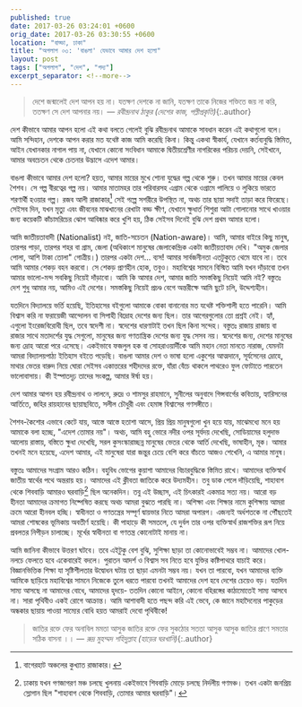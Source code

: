 ```yaml
---
published: true
date: 2017-03-26 03:24:01 +0600
orig_date: 2017-03-26 03:30:55 +0600
location: "বাড্ডা, ঢাকা"
title: "অপলাপ ০৩: 'বাঙলা' যেভাবে আমার দেশ হলো"
layout: post
tags: ["অপলাপ", "দেশ", "গদ্য"]
excerpt_separator: <!--more-->
---
```

> দেশে জন্মালেই দেশ আপন হয় না। যতক্ষণ দেশকে না জানি, যতক্ষণ তাকে নিজের শক্তিতে জয় না করি, ততক্ষণ সে দেশ আপনার নয়। *— রবীন্দ্রনাথ ঠাকুর (দেশের কাজ, পল্লীপ্রকৃতি)*{:.author}

দেশ কীভাবে আমার আপন হলো এই কথা বলতে গেলেই বুঝি রবীন্দ্রনাথ আমাকে সাবধান করেন এই কথাগুলো বলে। আমি সন্দিহান, দেশকে আপন করার মত যথেষ্ট কাজ আমি করেছি কিনা। কিন্তু একথা স্বীকার্য, যেখানে কর্তব্যবুদ্ধি স্তিমিত, আইন যেখানকার নাগাল পায় না, যেখানে কোনো সংবিধান আমাকে দ্বিতীয়শ্রেণীর নাগরিকের পরিচয় দেয়নি, সেইখানে, আমার অবচেতন থেকে চেতনার উদ্ভাসে এদেশ আমার।
<!--more-->
বাঙলা কীভাবে আমার দেশ হলো? হয়ত, আমার মায়ের মুখে শোনা যুদ্ধের গল্প থেকে শুরু। তখন আমার মায়ের কেবল শৈশব। সে গল্প বীরত্বের গল্প নয়। আমার মাতামহর তার পরিবারসহ এগ্রাম থেকে ওগ্রামে পালিয়ে ও লুকিয়ে ভারতে শরণার্থী হওয়ার গল্প। রজব আলী রাজাকার[^1] সেই গল্পে সশরীরে উপস্থিত না, অথচ তার ছায়া সদাই তাড়া করে ফিরেছে। সেইসব দিন, যখন মৃত্যু এবং জীবনের মাঝখানের রেখাটা বড্ড ক্ষীণ, যেখানে ক্ষুধার্ত শিশুরা আটা গোলানোর সাথে খাওয়ার জন্য কয়েকটি কাঁচামরিচের ঝোপ আবিষ্কার করে খুশি হয়, ঠিক সেইসব দিনেই বুঝি দেশ প্রথম আমার হলো।

আমি জাতীয়তাবাদী (Nationalist) নই, জাতি-সচেতন (Nation-aware)। আমি, আমার বাইরে কিছু মানুষ, তারপর পাড়া, তারপর শহর বা গ্রাম, জেলা (অধিকাংশ মানুষের জেলাকেন্দ্রিক একটা জাতীয়তাবাদ দেখি। "অমুক জেলার পোলা, আশি টাকা তোলা" গোত্রীয়।) তারপর একটা দেশ... ব্যস! আমার সার্বজনীনতা এতটুকুতে থেমে যাবে না। তবে আমি আমার শেকড় বহন করবো। সে শেকড় প্রাণহীন হোক, তবুও। মহাবিশ্বের সামনে বিস্মিত আমি যখন দাঁড়াবো তখন আমার ভালো-মন্দ সবকিছু নিয়েই দাঁড়াবো। আমি কি আমার দেশ, আমার জাতি সমস্তকিছু নিয়েই আমি নই? বস্তুতঃ দেশ শুধু আমার নয়, আমিও এই দেশের। সমস্তকিছু নিয়েই প্রচণ্ড বেগে অন্তরীক্ষে আমি ছুটে চলি, উদ্দেশ্যহীন।

যতদিনে বিদ্যালয়ে ভর্তি হয়েছি, ইতিহাসের বইগুলো আমাকে বোকা বানানোর মত যথেষ্ট শক্তিশালী হতে পারেনি। আমি বিশ্বাস করি না ফরায়েজী আন্দোলন বা সিপাহী বিদ্রোহ দেশের জন্য ছিল। তার আগেরগুলোর তো প্রশ্নই নেই। হ্যাঁ, এগুলো ইংরেজবিরোধী ছিল, তবে স্বদেশী না। স্বদেশের ধারণাটাই তখন ছিল কিনা সন্দেহ। বস্তুতঃ রাজায় রাজায় বা রাজার সাথে মতাদর্শের যুদ্ধ সেগুলো, মানুষের জন্য গণতান্ত্রিক দেশের জন্য যুদ্ধ সেসব নয়। স্বদেশের জন্য, দেশের মানুষের জন্য দ্রোহ আরো পরে এসেছে। একইভাবে ফজলুল হক বা সোহরাওয়ার্দীকে আমি মহান নেতা মানতে নারাজ, যেমনটা আমরা বিদ্যালয়পাঠ্য ইতিহাস বইতে পড়েছি। বাঙলা আমার দেশ ও ভাষা হলো একুশের আত্মদানে, সূর্যসেনের দ্রোহে, মাথার ভেতর বারুদ নিয়ে ঘোরা সেইসব একাত্তরের শহীদদের রক্তে, যাঁরা বেঁচে থাকলে পাথরেও ফুল ফোটাতে পারতেন ভালোবাসায়। কী ইস্পাতদৃঢ় তাদের সংকল্প, আমার ঈর্ষা হয়।

দেশ আমার আপন হয় রবীন্দ্রনাথ ও লালনে, রুদ্রে ও শামসুর রাহমানে, সুনীলের অনুবাদে গিন্সবার্গের কবিতায়, হ্যারিসনের আর্তিতে, জহির রায়হানের ছায়াছবিতে, সলীল চৌধুরী এবং হেমাঙ্গ বিশ্বাসের গণসঙ্গীতে।

শৈশব-কৈশোর এভাবে কেটে যায়, আস্তে আস্তে হতাশা আসে, প্রিয় প্রিয় মানুষগুলো খুন হয়ে যায়, মাঝেমধ্যে মনে হয় আমাকে বলা হচ্ছে, "এদেশ তোমার নয়"। অথচ, আমি বহু ভোরে নদীর ওপর সূর্যদয় দেখেছি, সোডিয়ামের হলুদাভ আলোয় রাস্তায়, বস্তিতে ক্ষুধা দেখেছি, সরল কুসংস্কারাচ্ছন্ন মানুষের ভেতর থেকে আর্তি দেখেছি, ভাষাহীন, মূক। আমার তখনই মনে হয়েছে, এদেশ আমার, এই মানুষেরা যারা জন্তুর চেয়ে বেশি করে বাঁচতে আজও শেখেনি, এ আমার মানুষ। 

বস্তুতঃ আমাদের সংগ্রাম আরও কঠিন। বহুবিধ ভোগের কুয়াশা আমাদের বিচারবুদ্ধিকে স্তিমিত রাখে। আমাদের ব্যক্তিস্বার্থ জাতীয় স্বার্থের পথে অন্তরায় হয়। আমাদের এই ক্লীবতা জাতিকে করে উদ্যমহীন। তবু ডাক পেলে দাঁড়িয়েছি, শাহাবাগ থেকে শিববাড়ি আমারও ঘরবাড়ি[^2] ছিল অনেকদিন। তবু এই উচ্ছাস, এই চিৎকারই একমাত্র সত্য নয়। আরো বড় হীনতা আমাদের ক্রমাগত নিষ্পেষিত করছে অথচ আমরা বুঝতে পারছি না। অশিক্ষা এবং শিক্ষার নামে কুশিক্ষায় আমরা ক্রমে আরো হীনবল হচ্ছি। স্বাধীনতা ও গণতন্ত্রের সম্পূর্ণ দ্বায়ভার নিতে আমরা অপারগ। এজন্যই অর্ধশতকে না পৌঁছতেই আমরা শোষকের ভূমিকায় অবতীর্ণ হয়েছি। কী পাহাড়ে কী সমতলে, যে দুর্বল তার ওপর ব্যক্তিস্বার্থ রাজশক্তির রূপ নিয়ে প্রবলতর নিপীড়ন চালাচ্ছে। মূর্খের স্বাধীনতা বা গণতন্ত্র কোনোটাই মানায় না।

আমি জানিনা কীভাবে উত্তরণ ঘটবে। তবে এইটুকু বেশ বুঝি, সুশিক্ষা ছাড়া তা কোনোভাবেই সম্ভব না। আমাদের খোল-নলচে ফেলতে হবে একেবারেই বদলে। পুরাতন আদর্শ ও বিশ্বাস সব নিতে হবে যুক্তির কষ্টিপাথরে যাচাই করে। বিজ্ঞানভিত্তিক শিক্ষা যা সৃষ্টিশীলতার উদ্বোধন ঘটায় তা ছাড়া এমনটা সম্ভব নয়। যখন তা পারবো, যখন আমাদের ব্যক্তি আমিকে ছাড়িয়ে মহাবিশ্বের সামনে নিজেকে তুলে ধরতে পারবো তখনই আমাদের দেশ হবে দেশের চেয়েও বড়। যতদিন সাম্য আসছে না আমাদের বোধে, আমাদের হৃদয়ে- ততদিন কোনো আইনে, কোনো বহিরঙ্গের কাঠামোতেই সাম্য আসবে না। সারা পৃথিবীও একই রোগে আক্রান্ত। আমি আশাবাদী হতে পছন্দ করি এই ভেবে, কে জানে মহাদৈন্যের পাকুড়ের অন্ধকার ছায়ায় পাওয়া সাম্যের বোধি হয়ত আমরাই দেবো পৃথিবীকে!

> জাতির রক্তে ফের অনাবিল মমতা আসুক
> জাতির রক্তে ফের সুকঠোর সততা আসুক
> আসুক জাতির প্রাণে সমতার সঠিক বাসনা ।। *— রুদ্র মুহম্মদ শহিদুল্লাহ (হাড়ের ঘরখানি)*{:.author}

[^1]: বাগেরহাট অঞ্চলের কুখ্যাত রাজাকার।
[^2]: ঢাকায় যখন গণজাগরণ মঞ্চ চলছে খুলনায় একইভাবে শিববাড়ি মোড়ে চলছে নির্দলীয় গণমঞ্চ। তখন একটা জনপ্রিয় স্লোগান ছিল "শাহাবাগ থেকে শিববাড়ি, তোমার আমার ঘরবাড়ি"।
